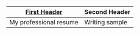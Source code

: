 [First Header](test.html)   |   Second Header
------------ | -------------
My professional resume | Writing sample
